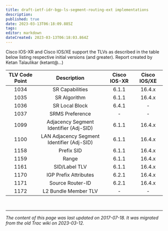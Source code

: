 ```yaml
---
title: draft-ietf-idr-bgp-ls-segment-routing-ext implementations
description: 
published: true
date: 2023-03-13T06:18:09.885Z
tags: 
editor: markdown
dateCreated: 2023-03-13T06:18:03.864Z
---
```


Cisco IOS-XR and Cisco IOS/XE support the TLVs as described in the table below listing respective initial versions (and greater).
Report created by Ketan Talaulikar (ketant@…)


| TLV Code Point  |         Description                          |   Cisco IOS-XR   |   Cisco IOS/XE    |
|:---------------:|:--------------------------------------------:|:----------------:|:-----------------:|
|  1034           |  SR Capabilities                             |  6.1.1           |  16.4.x           |
|  1035           |  SR Algorithm                                |  6.1.1           |  16.4.x           |
|  1036           |  SR Local Block                              |  6.4.1           |  -                |
|  1037           |  SRMS Preference                             |  -               |  -                |
|  1099           |  Adjacency Segment Identifier (Adj-SID)      |  6.1.1           |  16.4.x           |
|  1100           |  LAN Adjacency Segment Identifier (Adj-SID)  |  6.1.1           |  16.4.x           |
|  1158           |  Prefix SID                                  |  6.1.1           |  16.4.x           |
|  1159           |  Range                                       |  6.1.1           |  16.4.x           |
|  1161           |  SID/Label TLV                               |  6.1.1           |  16.4.x           |
|  1170           |  IGP Prefix Attributes                       |  6.2.1           |  16.4.x           |
|  1171           |  Source Router-ID                            |  6.2.1           |  16.4.x           |
|  1172           |  L2 Bundle Member TLV                        |  -               |  -                |

&nbsp;
&nbsp;
&nbsp;

---

*The content of this page was last updated on 2017-07-18. It was migrated from the old Trac wiki on 2023-03-12.*